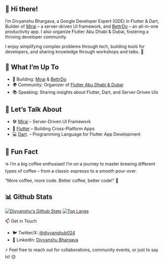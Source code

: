 ## 👋 Hi there!

I’m Divyanshu Bhargava, a Google Developer Expert (GDE) in Flutter & Dart, Builder of [Mirai](https://github.com/BuildMirai/mirai) – a server-driven UI framework, and [BettrDo](https://bettrdo.com/) – an all-in-one productivity app. I also organize Flutter Abu Dhabi & Dubai, fostering a thriving developer community.

I enjoy simplifying complex problems through tech, building tools for developers, and sharing knowledge through workshops and talks. 🚀

## 🚀 What I’m Up To

-	🔨 Building: [Mirai](https://github.com/BuildMirai/mirai) & [BettrDo](https://bettrdo.com/)
-	🌍 Community: Organizer of [Flutter Abu Dhabi & Dubai](https://www.meetup.com/flutter-ad/)
-	📚 Speaking: Sharing insights about Flutter, Dart, and Server-Driven UIs

## 💬 Let’s Talk About

-	🛠️ [Mirai](https://github.com/BuildMirai/mirai) – Server-Driven UI Framework
- 📱 [Flutter](https://flutter.dev) – Building Cross-Platform Apps
-	💻 [Dart](https://dart.dev). – Programming Language for Flutter App Development

## 🎯 Fun Fact

☕ I’m a big coffee enthusiast! I’m on a journey to master brewing different types of coffee – from a classic espresso to a smooth pour-over.

“More coffee, more code. Better coffee, better code!” 🚀

  
  
## 📊 Github Stats 

[![Divyanshu's Github Stats](https://github-readme-stats.vercel.app/api?username=divyanshub024&count_private=true&theme=default&show_icons=true&rank_icon=percentile&line_height=24)](https://github.com/divyanshub024)
[![Top Langs](https://github-readme-stats.vercel.app/api/top-langs/?username=divyanshub024&layout=compact&langs_count=8&theme=default&size_weight=0.7&count_weight=0.3)](https://github.com/divyanshub024)


📫 Get in Touch
- 🐦 Twitter/X: [@divyanshub024](https://x.com/divyanshub024)
-	💼 LinkedIn: [Divyanshu Bhargava](https://www.linkedin.com/in/divyanshub024/)

⚡️ Feel free to reach out for collaborations, community events, or just to say hi! 😊

